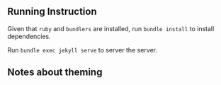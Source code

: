 ## Running Instruction

Given that `ruby` and `bundlers` are installed, run `bundle install` to install dependencies.

Run `bundle exec jekyll serve` to server the server.

## Notes about theming